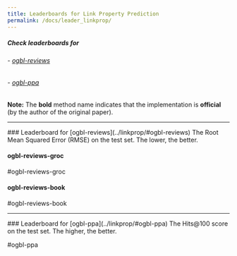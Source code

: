 ```yaml
---
title: Leaderboards for Link Property Prediction
permalink: /docs/leader_linkprop/
---
```


##### Check leaderboards for
###### - [ogbl-reviews](#ogbn-reviews)
###### - [ogbl-ppa](#ogbn-ppa)

**Note:** The **bold** method name indicates that the implementation is **official** (by the author of the original paper).

------

<a name="ogbl-reviews"/> 
### Leaderboard for [ogbl-reviews](../linkprop/#ogbl-reviews)
The Root Mean Squared Error (RMSE) on the test set. The lower, the better.

#### ogbl-reviews-groc

#ogbl-reviews-groc


#### ogbl-reviews-book

#ogbl-reviews-book

-------

<a name="ogbl-ppa"/>
### Leaderboard for [ogbl-ppa](../linkprop/#ogbl-ppa)
The Hits@100 score on the test set. The higher, the better.

#ogbl-ppa
